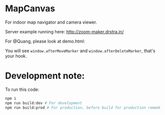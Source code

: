 # MapCanvas

For indoor map navigator and camera viewer.

Server example running here: http://zoom-maker.drstra.in/

For @Quang, please look at demo.html:

You will see `window.afterMoveMarker` and `window.afterDeleteMarker`, that's your hook.

# Development note:

To run this code:

```bash
npm i
npm run build:dev # For development
npm run build:prod # For production, before build for production remember to remove `window.ShowCameraInfoImage(json);` and `img = "/img/sodo.png";` in js/index.js file
```
